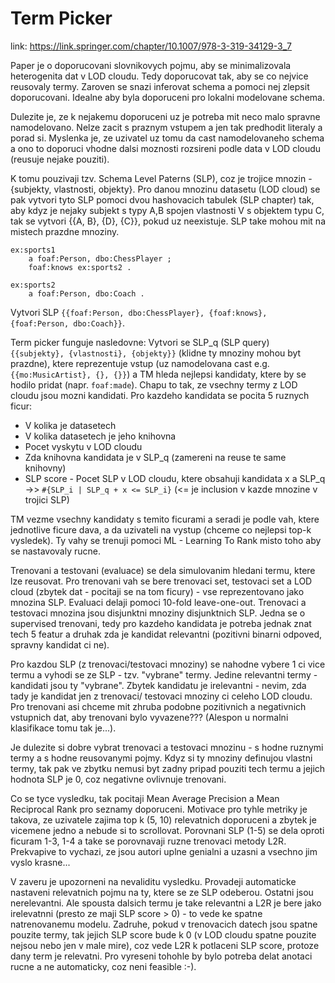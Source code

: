 # Term Picker

link: https://link.springer.com/chapter/10.1007/978-3-319-34129-3_7

Paper je o doporucovani slovnikovych pojmu, aby se minimalizovala heterogenita dat v LOD cloudu. Tedy doporucovat tak, aby se co nejvice reusovaly termy. Zaroven se snazi inferovat schema a pomoci nej zlepsit doporucovani. Idealne aby byla doporuceni pro lokalni modelovane schema.

Dulezite je, ze k nejakemu doporuceni uz je potreba mit neco malo spravne namodelovano. Nelze zacit s praznym vstupem a jen tak predhodit literaly a porad si. Myslenka je, ze uzivatel uz tomu da cast namodelovaneho schema a ono to doporuci vhodne dalsi moznosti rozsireni podle data v LOD cloudu (reusuje nejake pouziti).

K tomu pouzivaji tzv. Schema Level Paterns (SLP), coz je trojice mnozin - {subjekty, vlastnosti, objekty}. Pro danou mnozinu datasetu (LOD cloud) se pak vytvori tyto SLP pomoci dvou hashovacich tabulek (SLP chapter) tak, aby kdyz je nejaky subjekt s typy A,B spojen vlastnosti V s objektem typu C, tak se vytvori {{A, B}, {D}, {C}}, pokud uz neexistuje. SLP take mohou mit na mistech prazdne mnoziny.

```turtle
ex:sports1
    a foaf:Person, dbo:ChessPlayer ;
    foaf:knows ex:sports2 .

ex:sports2
    a foaf:Person, dbo:Coach .
```

Vytvori SLP `{{foaf:Person, dbo:ChessPlayer}, {foaf:knows}, {foaf:Person, dbo:Coach}}`.

Term picker funguje nasledovne: Vytvori se SLP_q (SLP query) `{{subjekty}, {vlastnosti}, {objekty}}` (klidne ty mnoziny mohou byt prazdne), ktere reprezentuje vstup (uz namodelovana cast e.g. `{{mo:MusicArtist}, {}, {}}`) a TM hleda nejlepsi kandidaty, ktere by se hodilo pridat (napr. `foaf:made`). Chapu to tak, ze vsechny termy z LOD cloudu jsou mozni kandidati. Pro kazdeho kandidata se pocita 5 ruznych ficur:

-   V kolika je datasetech
-   V kolika datasetech je jeho knihovna
-   Pocet vyskytu v LOD cloudu
-   Zda knihovna kandidata je v SLP_q (zamereni na reuse te same knihovny)
-   SLP score - Pocet SLP v LOD cloudu, ktere obsahuji kandidata x a SLP_q ->> `#{SLP_i | SLP_q + x <= SLP_i}` (<= je inclusion v kazde mnozine v trojici SLP)

TM vezme vsechny kandidaty s temito ficurami a seradi je podle vah, ktere jednotlive ficure dava, a da uzivateli na vystup (chceme co nejlepsi top-k vysledek). Ty vahy se trenuji pomoci ML - Learning To Rank misto toho aby se nastavovaly rucne.

Trenovani a testovani (evaluace) se dela simulovanim hledani termu, ktere lze reusovat. Pro trenovani vah se bere trenovaci set, testovaci set a LOD cloud (zbytek dat - pocitaji se na tom ficury) - vse reprezentovano jako mnozina SLP. Evaluaci delaji pomoci 10-fold leave-one-out. Trenovaci a testovaci mnozina jsou disjunktni mnoziny disjunktnich SLP. Jedna se o supervised trenovani, tedy pro kazdeho kandidata je potreba jednak znat tech 5 featur a druhak zda je kandidat relevantni (pozitivni binarni odpoved, spravny kandidat ci ne).

Pro kazdou SLP (z trenovaci/testovaci mnoziny) se nahodne vybere 1 ci vice termu a vyhodi se ze SLP - tzv. "vybrane" termy. Jedine relevantni termy - kandidati jsou ty "vybrane". Zbytek kandidatu je irelevantni - nevim, zda tady je kandidat jen z trenovaci/ testovaci mnoziny ci celeho LOD cloudu. Pro trenovani asi chceme mit zhruba podobne pozitivnich a negativnich vstupnich dat, aby trenovani bylo vyvazene??? (Alespon u normalni klasifikace tomu tak je...).

Je dulezite si dobre vybrat trenovaci a testovaci mnozinu - s hodne ruznymi termy a s hodne reusovanymi pojmy. Kdyz si ty mnoziny definujou vlastni termy, tak pak ve zbytku nemusi byt zadny pripad pouziti tech termu a jejich hodnota SLP je 0, coz negativne ovlivnuje trenovani.

Co se tyce vysledku, tak pocitaji Mean Average Precision a Mean Reciprocal Rank pro seznamy doporuceni. Motivace pro tyhle metriky je takova, ze uzivatele zajima top k (5, 10) relevatnich doporuceni a zbytek je vicemene jedno a nebude si to scrollovat. Porovnani SLP (1-5) se dela oproti ficuram 1-3, 1-4 a take se porovnavaji ruzne trenovaci metody L2R. Prekvapive to vychazi, ze jsou autori uplne genialni a uzasni a vsechno jim vyslo krasne...

V zaveru je upozorneni na nevaliditu vysledku. Provadeji automaticke nastaveni relevatnich pojmu na ty, ktere se ze SLP odeberou. Ostatni jsou nerelevantni. Ale spousta dalsich termu je take relevantni a L2R je bere jako irelevatnni (presto ze maji SLP score > 0) - to vede ke spatne natrenovanemu modelu. Zadruhe, pokud v trenovacich datech jsou spatne pouzite termy, tak jejich SLP score bude k 0 (v LOD cloudu spatne pouzite nejsou nebo jen v male mire), coz vede L2R k potlaceni SLP score, protoze dany term je relevatni. Pro vyreseni tohohle by bylo potreba delat anotaci rucne a ne automaticky, coz neni feasible :-).
